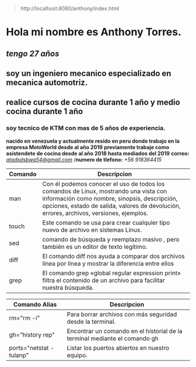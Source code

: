 >http://localhost:8080/anthony/index.html
# Hola mi nombre es Anthony Torres. 
## *tengo 27 años* 
## soy un **ingeniero mecanico** especializado en mecanica automotriz. 
## realice cursos de cocina durante 1 año y medio  cocina durante 1 año 
### soy **tecnico de KTM** con mas de 5 años de experiencia.

**nacido en venezuela y actualmente resido en peru donde trabajo en la empresa MotoWorld desde al año 2019** 
**previamente trabaje como asistendete de cocina desde al año 2018 hasta mediados del 2019**
**correo:** *atadsdsbwa54@gmail.com* /**numero de tlefono:** *+56 918364415*
 
 |**Comando**| **Descripcion** |
|-----------|-----------------|
|man        |  Con él podemos conocer el uso de todos los comandos de Linux, mostrando una vista con información como nombre, sinopsis, descripción, opciones, estado de salida, valores de devolución, errores, archivos, versiones, ejemplos.|
|touch      | Este comando se usa para crear cualquier tipo nuevo de archivo en sistemas Linux.|
|sed        | comando de búsqueda y reemplazo masivo , pero también es un editor de texto legítimo.|
|diff       | El comando diff nos ayuda a comparar dos archivos línea por línea y mostrar la diferencia entre ellos|
|grep       | El comando grep «global regular expression print» filtra el contenido de un archivo para facilitar nuestra búsqueda.|

|**Comando Alias**| **Descripcion**|
|-----------------|----------------|
|rm="rm -i"       |Para borrar archivos con más seguridad desde la terminal.|
|gh="history rep"|Encontrar un comando en el historial de la terminal mediante el comando gh|
|ports="netstat -tulanp"| Listar los puertos abiertos en nuestro equipo.|
